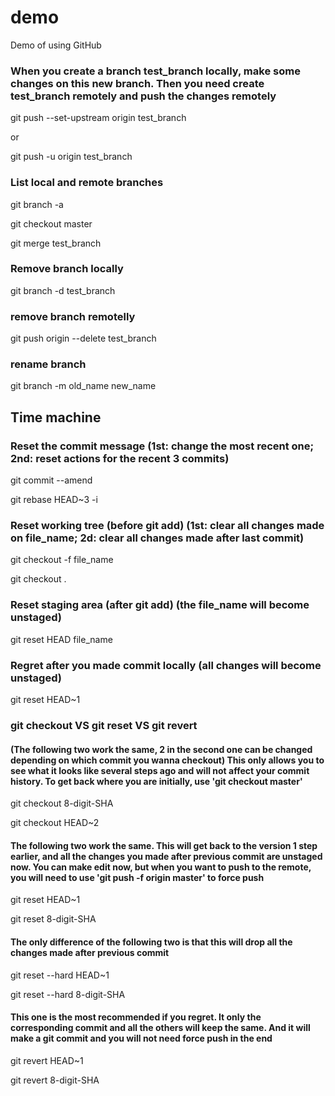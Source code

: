 # demo
Demo of using GitHub

### When you create a branch test_branch locally, make some changes on this new branch. Then you need create test_branch remotely and push the changes remotely

  git push --set-upstream origin test_branch  
  
  or 
  
  git push -u origin test_branch
  
### List local and remote branches
  
  git branch -a                           
  
  git checkout master
  
  git merge test_branch
  
### Remove branch locally
  
  git  branch -d test_branch    
  
### remove branch remotelly
  
  git push origin --delete test_branch   

### rename branch
  
  git branch -m old_name new_name
  
  
## Time machine
### Reset the commit message (1st: change the most recent one; 2nd: reset actions for the recent 3 commits)

  git commit --amend
  
  git rebase HEAD~3 -i
  
### Reset working tree (before git add) (1st: clear all changes made on file_name; 2d: clear all changes made after last commit)

  git checkout -f file_name
  
  git checkout .
  
### Reset staging area (after git add) (the file_name will become unstaged)

  git reset HEAD file_name
  
### Regret after you made commit locally (all changes will become unstaged)

   git reset HEAD~1
   
### git checkout VS git reset VS git revert 
#### (The following two work the same, 2 in the second one can be changed depending on which commit you wanna checkout) This only allows you to see what it looks like several steps ago and will not affect your commit history. To get back where you are initially, use 'git checkout master'

   git checkout 8-digit-SHA
   
   git checkout HEAD~2
   
 #### The following two work the same. This will get back to the version 1 step earlier, and all the changes you made after previous commit are unstaged now. You can make edit now, but when you want to push to the remote, you will need to use 'git push -f origin master' to force push
 
   git reset HEAD~1
   
   git reset 8-digit-SHA
   
 #### The only difference of the following two is that this will drop all the changes made after previous commit 
 
   git reset --hard HEAD~1
   
   git reset --hard 8-digit-SHA
   
 #### This one is the most recommended if you regret. It only the corresponding commit and all the others will keep the same. And it will make a git commit and you will not need force push in the end
 
   git revert HEAD~1
   
   git revert 8-digit-SHA
  
  

